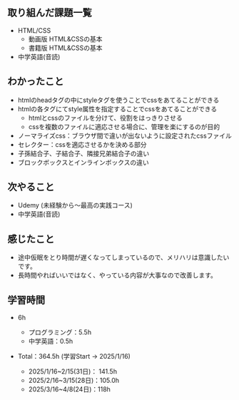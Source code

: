 ## 取り組んだ課題一覧
- HTML/CSS
  - 動画版 HTML&CSSの基本
  - 書籍版 HTML&CSSの基本
- 中学英語(音読)
## わかったこと
- htmlのheadタグの中にstyleタグを使うことでcssをあてることができる
- htmlの各タグにてstyle属性を指定することでcssをあてることができる
  - htmlとcssのファイルを分けて、役割をはっきりさせる
  - cssを複数のファイルに適応させる場合に、管理を楽にするのが目的
- ノーマライズcss：ブラウザ間で違いが出ないように設定されたcssファイル
- セレクター：cssを適応させるかを決める部分
- 子孫結合子、子結合子、隣接兄弟結合子の違い
- ブロックボックスとインラインボックスの違い
## 次やること
- Udemy (未経験から〜最高の実践コース)
- 中学英語(音読)
## 感じたこと
- 途中仮眠をとり時間が遅くなってしまっているので、メリハリは意識したいです。
- 長時間やればいいではなく、やっている内容が大事なので改善します。
## 学習時間
- 6h
  - プログラミング：5.5h
  - 中学英語：0.5h

- Total：364.5h (学習Start → 2025/1/16)
  - 2025/1/16~2/15(31日)： 141.5h
  - 2025/2/16~3/15(28日)：105.0h
  - 2025/3/16~4/8(24日)：118h